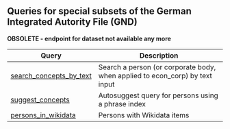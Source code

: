 ## Queries for special subsets of the German Integrated Autority File (GND)

**OBSOLETE - endpoint for dataset not available any more**

Query | Description
------|------------
[search_concepts_by_text](https://zbw.eu/beta/sparql-lab/?endpoint=https://zbw.eu/beta/sparql/econ_pers/query&queryRef=https://api.github.com/repos/zbw/sparql-queries/contents/econ_pers/search_concepts_by_text.rq) | Search a person (or corporate body, when applied to econ_corp) by text input
[suggest_concepts](https://zbw.eu/beta/sparql-lab/?endpoint=https://zbw.eu/beta/sparql/econ_pers/query&queryRef=https://api.github.com/repos/zbw/sparql-queries/contents/econ_pers/suggest_concepts.rq) | Autosuggest query for persons using a phrase index
[persons_in_wikidata](https://zbw.eu/beta/sparql-lab/?endpoint=https://zbw.eu/beta/sparql/econ_pers/query&queryRef=https://api.github.com/repos/zbw/sparql-queries/contents/econ_pers/persons_in_wikidata.rq) | Persons with Wikidata items

